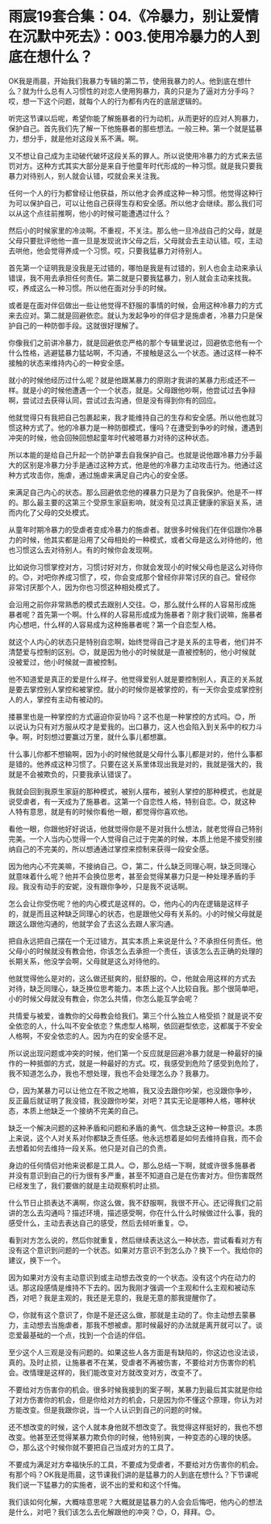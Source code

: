 # 雨宸19套合集：04.《冷暴力，别让爱情在沉默中死去》：003.使用冷暴力的人到底在想什么？

OK我是雨晨，开始我们我暴力专辑的第二节，使用我暴力的人。他到底在想什么？就为什么总有人习惯性的对恋人使用狗暴力，真的只是为了逼对方分手吗？哎，想一下这个问题，就每个人的行为都有内在的底层逻辑的。

听完这节课以后呢，希望你能了解施暴者的行为动机，从而更好的应对人狗暴力，保护自己。首先我们先了解一下他施暴者的那些想法。一般三种。第一个就是猛暴力，想分手，就是他对这段关系不满。啊。

又不想让自己成为主动破代破坏这段关系的罪人。所以说使用冷暴力的方式来去惩罚对方。这种方式其实大部分是来自于他童年时代形成的一种习惯。就是我只要我暴力对待别人，别人就会认错，哎就会来关注我。

任何一个人的行为都曾经让他获益，所以他才会养成这种一种习惯。他觉得这种行为可以保护自己，可以让他自己获得生存和安全感。所以他才会继续。那么我们可以从这个点往前推啊，他小的时候可能遭遇过什么？

然后小的时候家里的冷淡啊。不重视，不关注。那么他一旦冷战自己的父母，就是父母只要批评他他一直一旦是发现讹诈父母之后，父母就会去主动认错。哎，主动去哄他，他会觉得养成一个习惯。哎，只要我猛暴力对待别人。

首先第一个证明我是没我是无过错的，哪怕是我是有过错的，别人也会主动来承认错误，我不用去承担任何责任。第二就是只要我猛暴力，别人就会主动来找我。哎，养成这么一种习惯。所以他在面对分手的时候。

或者是在面对伴侣做出一些让他觉得不舒服的事情的时候，会用这种冷暴力的方式来去应对。第二就是回避依恋。就认为发起争吵的伴侣才是施虐者，冷暴力只是保护自己的一种防御手段。这就很好理解了。

你像我们之前讲冷暴力，就是回避依恋严格的那个专辑里说过，回避依恋他有一个什么性格，逃避猛暴力猛站啊，不沟通，不接触是这么一个状态。通过这样一种不接触的状态来维持内心的一种安全感。

就小的时候他经历过什么呢？就是他跟某暴力的原刚才我讲的某暴力形成还不一样。就是小的时候他遭遇一个一个状态，就是。父母跟他吵啊，他尝试过去争辩啊，尝试过去获得认同，尝试过去沟通，但是没有得到你有的回应。

他就觉得只有我把自己包裹起来，我才能维持自己的生存和安全感。所以他也就习惯这种方式了。他的冷暴力是一种防御模式，懂吗？在遭受到争吵的时候，遭遇到冲突的时候，他会回殃回想起童年时代被嗯暴力对待的这种状态。

所以本能的是给自己升起一个防护罩去自我保护自己。也就是说他跟冷暴力分手最大的区别是冷暴力分手是通过这种方式，他是他的冷暴力主动攻击行为。他通过这种方式攻击你，施虐，通过施虐来满足自己内心的安全感。

来满足自己内心的状态。那么回避依恋他的裸暴力只是为了自我保护。他是不一样的。那么最主要的这第三个受原生家庭影响，就没有见过真正健康的家庭关系，进而内化了父母的交处模式。

从童年时期冷暴力的受虐者变成冷暴力的施虐者。就很多时候我们在伴侣跟你冷暴力的时候，他其实都是沿用了父母相处的一种模式，或者父母是这么对待他的，他也习惯这么去对待别人。有的时候你会发现啊。

比如说你习惯掌控对方，习惯讨好对方，你就会发现小的时候父母也是这么对待你的。😊，对吧你养成习惯了，哎，你会变成那个曾经你非常讨厌的自己。曾经你非常讨厌那个人，因为你也习惯这种相处模式了。

会沿用之前你非常熟悉的模式去跟别人交往。😊，那么就什么样的人容易形成施暴者呢？首先第一个啊。什么样的人容易形成成为施暴者？刚才我们说嘛，施暴者内心想吧，什么样的人容易成为这种施暴者呢？第一个自恋型人格。

就这个人内心的状态只是特别自恋啊，始终觉得自己才是关系的主导者，他们并不清楚爱与控制的区别。😊，就是因为他小的时候就是一直被控制的，他小时候就没被爱过，他小时候就一直被控制。

他不知道爱是真正的爱是什么样子。他觉得爱别人就是要控制别人，真正的关系就是要去掌控别人掌控和被掌控。就小的时候你是被掌控的，有一天你会变成掌控别人的人，掌控有主动有被动的。

搂暴里也是一种掌控的方式逼迫你妥协吗？这不也是一种掌控的方式吗。😊，所以说认为只有对方服从哎才是爱我的。出口暴力，这人也会陷入到关系中的权力斗争。啊，时刻想过要赢过万里，就什么事儿都想赢。

什么事儿你都不想输啊，因为小的时候他就是父母什么事儿都是对的，他什么事都是错的。他养成这种习惯了。只要在这关系里体现出我是对的，我就是强大的，我就是不会被欺负的，只要我承认错误了。

我就会回到我原生家庭的那种模式，被别人摆布，被别人掌控的那种模式，也就是说受虐者，有一天成为了施暴者。这第一个自恋性人格，特别自恋。😊，就这种人特有意思，就是有的时候你看他一眼，都觉得你喜欢他。

看他一眼，你跟他好好说话，他就觉得你是不是对我什么想法，就老觉得自己特别完美。一个人当内心觉得一个人觉得自己过于完美的时候，本质上他是不接受别接纳自己的不完美的，所以想通通过掌控来控制来获得一段安全感。

因为他内心不完美嘛，不接纳自己。😊，第二，什么缺乏同理心啊，缺乏同理心就意味着什么呢？他并不会换位思考，甚至会觉得某暴力只是一种处理矛盾的手段。我没有动手的安妮，没有跟你争吵，只是我不说话啊。

怎么会让你受伤呢？他的内心模式是这样的。😊，他内心的内在逻辑是这样子的，就是而且这种缺乏同理心的状态，也是跟他父母有关系的。小的时候父母就是跟这么跟他沟通的，他就学会了去这么去跟人家沟通。

把自永远把自己摆在一个无过错方。其实本质上来说是什么？不承担任何责任。他父母小的时候就没有教会他，你该怎么去承担一个责任，该该怎么去正确的处理的长期关系，他没学会啊，父母就是这么对待他的。

他就觉得他么是对的，这么做还挺爽的，挺舒服的。😊，他就会用这样的方式去对待，缺乏同理心，缺乏换位思考能力。本质上这个人比较自我。那个很简单吧，小的时候父母就没有教会，你怎么共情，你怎么能互学会呢？

共情爱与被爱，谁教你的父母教会给我们。第三个什么独立人格受损？就是说不安全依恋的人，什么叫不安全依恋？焦虑型人格啊，依回避型依恋，这都属于不安全人格啊，不安全依恋的人。因为内在的安全感不足。

所以说出现问题或冲突的时候，他们第一个反应就是回避冷暴力就是一种最好的操作的一种抵御的方式，就是一种最好的方式。哎，我感受到危险了感受到危险了，我不知道怎么办，我也不想处理，我也不会处理怎么办？我暴力。

😊，因为某暴力可以让他立在不败之地嘛，我又没去跟你吵架，也没跟你争吵，反正最后就证明了我没错，我没跟你吵架，对吧？其实无论是哪种人格，哪种状态，本质上他缺乏一个接纳不完美的自己。

缺乏一个解决问题的这种矛盾和问题和矛盾的勇气、信念缺乏这种一种意识。本质上来说，这个人对关系对你都缺乏责任感。他永远想着是如何去维持自我，而不会去想着如何去维持一段关系。他只是对自己的负责。

身边的任何情侣对他来说都是工具人。😊，那么总结一下啊，就或许很多施暴者并没有意识到自己的行为很有多严重，甚至不知道自己是在伤害对方。但伤害既然已经发生了，我们要做的就是主动观察机时止损。

什么节日止损表达不满啊，你这么做，我不舒服啊，我很不开心。还记得我们之前讲的怎么去沟通吗？描述环境，描述感受啊，你在什么什么时候做过什么事，我的感受什么，主动去表达自己的感受，然后去倾听重复。😊。

看到对方怎么说的，然后你就重复，然后继续表达这么一种状态，尝试看看对方有没有这个意识到问题的一个状态。如果对方意识不到怎么办？换下一个。我给你的建议，换下一个。

因为如果对方没有主动意识到或主动想去改变的一个状态。没有这个内在动力的话。那这段感情是维持不下去的。因为我刚才强调一个主观和什么主观和被动东西，对吧？我是主观的，我还是无意的，我是无意的那我提醒你了。

😊，你就有这个意识了，你是不是还这么做，那就是主动的了。你主动想去蒙暴力，主动想去当施虐者，那我不想被虐。那时候最好的办法就是离开就可以了。谈恋爱最基础的一个点，找到一个合适的伴侣。

至少这个人三观是没有问题的。如果这些人各方面是有缺陷的，你这边也没法谈，真的。及时止损，让施暴者不在某，受虐者不再被伤害，不要给对方伤害你的机会。改情理是这样的，我们能改变对方就改变对方，改变不了。

不要给对方伤害你的机会。很多时候我接到的案子啊，某暴力到最后其实就是你给了对方伤害你的机会，但是你给对方的机会，只是因为你不懂这个原理，你认为对方能改变。但是我跟你说，当一个人认识到自己的问题的时候。

还不想改变的时候，这个人就本身他就不想改变了。我觉得这样挺好的，我也不想改变。他甚至还觉得某暴力欺负你的时候，他特别爽，一种变态的心理的快感。😊，那么这个时候你就不要把自己当成对方的工具了。

不要成为满足对方幸福快乐的工具，不要成为受虐者，不要给对方伤害你的机会。有那个吗？OK我是雨晨，这节课我们讲的是猛暴力的人到底在想什么？下节课呢我们说一下猛暴力的实施者，说不出的爱和和这个忏悔。

我们该如何化解，大概啥意思呢？大概就是猛暴力的人会会后悔吧，他内心的想法是什么，对吧？我们该怎么去化解跟他的冲突？😊，O，拜拜。😊。

